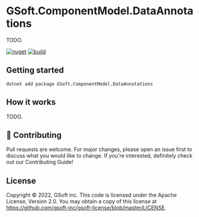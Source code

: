 # GSoft.ComponentModel.DataAnnotations

TODO.

[![nuget](https://img.shields.io/nuget/v/GSoft.ComponentModel.DataAnnotations.svg?logo=nuget)](https://www.nuget.org/packages/GSoft.Extensions.Configuration.Substitution/)
[![build](https://img.shields.io/github/workflow/status/gsoft-inc/gsoft-componentmodel-dataannotations/CI%20build?logo=github)](https://github.com/gsoft-inc/gsoft-componentmodel-dataannotations/actions/workflows/ci.yml)


## Getting started

```
dotnet add package GSoft.ComponentModel.DataAnnotations
```

## How it works

TODO.

## 🤝 Contributing

Pull requests are welcome. For major changes, please open an issue first to discuss what you would like to change. If you're interested, definitely check out our Contributing Guide!


## License

Copyright © 2022, GSoft inc. This code is licensed under the Apache License, Version 2.0. You may obtain a copy of this license at https://github.com/gsoft-inc/gsoft-license/blob/master/LICENSE.
